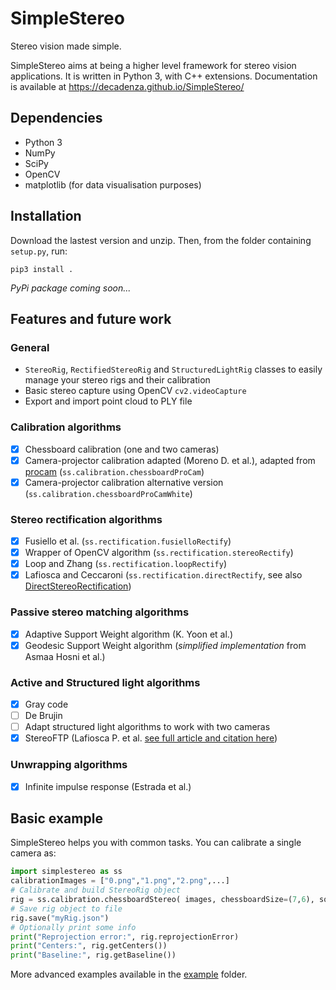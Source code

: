 # SimpleStereo
Stereo vision made simple.

SimpleStereo aims at being a higher level framework for stereo vision applications. It is written in Python 3, with C++ extensions.
Documentation is available at https://decadenza.github.io/SimpleStereo/

## Dependencies
* Python 3
* NumPy
* SciPy
* OpenCV
* matplotlib (for data visualisation purposes)

## Installation
Download the lastest version and unzip. Then, from the folder containing `setup.py`, run:
```
pip3 install .
```

*PyPi package coming soon...*

## Features and future work

### General
* `StereoRig`, `RectifiedStereoRig` and `StructuredLightRig` classes to easily manage your stereo rigs and their calibration
* Basic stereo capture using OpenCV `cv2.videoCapture`
* Export and import point cloud to PLY file
 
### Calibration algorithms
- [x] Chessboard calibration (one and two cameras)
- [x] Camera-projector calibration adapted (Moreno D. et al.), adapted from [procam](https://github.com/kamino410/procam-calibration) (`ss.calibration.chessboardProCam`)
- [x] Camera-projector calibration alternative version (`ss.calibration.chessboardProCamWhite`)

### Stereo rectification algorithms
- [x] Fusiello et al. (`ss.rectification.fusielloRectify`)
- [x] Wrapper of OpenCV algorithm (`ss.rectification.stereoRectify`)
- [x] Loop and Zhang (`ss.rectification.loopRectify`)
- [x] Lafiosca and Ceccaroni (`ss.rectification.directRectify`, see also [DirectStereoRectification](https://github.com/decadenza/DirectStereoRectification))

### Passive stereo matching algorithms
- [x] Adaptive Support Weight algorithm (K. Yoon et al.)
- [x] Geodesic Support Weight algorithm (*simplified implementation* from Asmaa Hosni et al.)

### Active and Structured light algorithms
- [x] Gray code
- [ ] De Brujin
- [ ] Adapt structured light algorithms to work with two cameras
- [x] StereoFTP (Lafiosca P. et al. [see full article and citation here](https://doi.org/10.3390/s22020433))

### Unwrapping algorithms
- [x] Infinite impulse response (Estrada et al.) 

## Basic example
SimpleStereo helps you with common tasks. You can calibrate a single camera as:

```python
import simplestereo as ss
calibrationImages = ["0.png","1.png","2.png",...]
# Calibrate and build StereoRig object
rig = ss.calibration.chessboardStereo( images, chessboardSize=(7,6), squareSize=60.5 )
# Save rig object to file
rig.save("myRig.json")
# Optionally print some info
print("Reprojection error:", rig.reprojectionError)
print("Centers:", rig.getCenters())
print("Baseline:", rig.getBaseline())
```
    
More advanced examples available in the [example](https://github.com/decadenza/SimpleStereo/tree/master/examples) folder.
